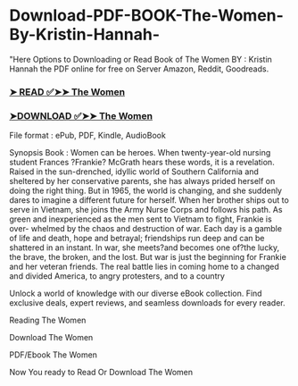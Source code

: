 # Download-PDF-BOOK-The-Women-By-Kristin-Hannah-

"Here Options to Downloading or Read Book of The Women BY : Kristin Hannah the PDF online for free on Server Amazon, Reddit, Goodreads.

### [➤ READ ✅➤➤ The Women](https://en.ebooksteach.xyz/?book=127305853-the-women)
### [➤DOWNLOAD ✅➤➤ The Women](https://en.ebooksteach.xyz/?book=127305853-the-women)

File format : ePub, PDF, Kindle, AudioBook

Synopsis Book : 
  Women can be heroes.
 When twenty-year-old nursing student Frances ?Frankie? McGrath hears these words, it is a revelation. Raised in the sun-drenched, idyllic world of Southern California and sheltered by her conservative parents, she has always prided herself on doing the right thing. But in 1965, the world is changing, and she suddenly dares to imagine a different future for herself. When her brother ships out to serve in Vietnam, she joins the Army Nurse Corps and follows his path. As green and inexperienced as the men sent to Vietnam to fight, Frankie is over- whelmed by the chaos and destruction of war. Each day is a gamble of life and death, hope and betrayal; friendships run deep and can be shattered in an instant. In war, she meets?and becomes one of?the lucky, the brave, the broken, and the lost. But war is just the beginning for Frankie and her veteran friends. The real battle lies in coming home to a changed and divided America, to angry protesters, and to a country 

Unlock a world of knowledge with our diverse eBook collection. Find exclusive deals, expert reviews, and seamless downloads for every reader.

Reading The Women

Download The Women

PDF/Ebook The Women

Now You ready to Read Or Download The Women
